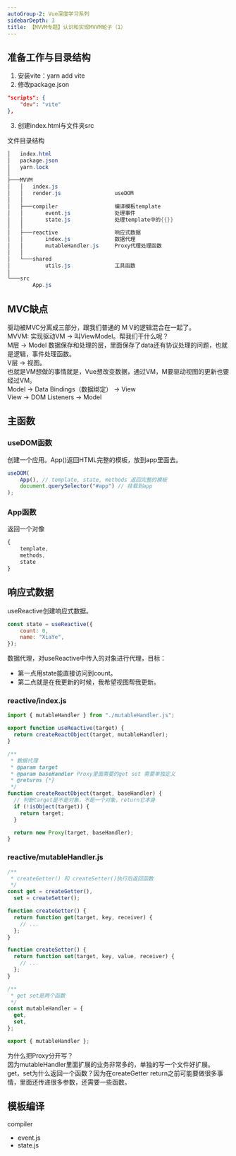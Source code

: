 ```yaml
---
autoGroup-2: Vue深度学习系列
sidebarDepth: 3
title: 【MVVM专题】认识和实现MVVM轮子（1）
---
```


## 准备工作与目录结构
1. 安装vite：yarn add vite   
2. 修改package.json 
```json
"scripts": {
    "dev": "vite"
},
```
3. 创建index.html与文件夹src


文件目录结构
```powershell
│   index.html
│   package.json
│   yarn.lock
│
├───MVVM
│   │   index.js
│   │   render.js                 useDOM
│   │
│   ├───compiler                  编译模板template
│   │       event.js              处理事件
│   │       state.js              处理template中的{{}}
│   │
│   ├───reactive                  响应式数据
│   │       index.js              数据代理
│   │       mutableHandler.js     Proxy代理处理函数
│   │
│   └───shared
│           utils.js              工具函数
│
└───src
        App.js
```

## MVC缺点
驱动被MVC分离成三部分，跟我们普通的 M V的逻辑混合在一起了。   
MVVM: 实现驱动VM -> 叫ViewModel。帮我们干什么呢？<br> M层 -> Model  数据保存和处理的层，里面保存了data还有协议处理的问题，也就是逻辑，事件处理函数。<br>V层 -> 视图。<br>也就是VM想做的事情就是，Vue想改变数据，通过VM，M要驱动视图的更新也要经过VM。<br>Model -> Data Bindings（数据绑定） -> View <br>View -> DOM Listeners -> Model

## 主函数
### useDOM函数
创建一个应用。App()返回HTML完整的模板，放到app里面去。
```javascript
useDOM(
    App(), // template, state, methods 返回完整的模板
    document.querySelector("#app") // 挂载到app
);
```

### App函数
返回一个对像
```javascript
{ 
    template, 
    methods, 
    state
}
```

## 响应式数据
useReactive创建响应式数据。
```javascript
const state = useReactive({
    count: 0,
    name: "XiaYe",
});
```
数据代理，对useReactive中传入的对象进行代理，目标：
- 第一点用state能直接访问到count。
- 第二点就是在我更新的时候，我希望视图帮我更新。


### reactive/index.js
```javascript
import { mutableHandler } from "./mutableHandler.js";

export function useReactive(target) {
  return createReactObject(target, mutableHandler);
}

/**
 * 数据代理
 * @param target
 * @param baseHandler Proxy里面需要的get set 需要单独定义
 * @returns {*}
 */
function createReactObject(target, baseHandler) {
  // 判断target是不是对象，不是一个对象，return它本身
  if (!isObject(target)) {
    return target;
  }

  return new Proxy(target, baseHandler);
}
```

### reactive/mutableHandler.js
```javascript
/**
 * createGetter() 和 createSetter()执行后返回函数
 */
const get = createGetter(),
  set = createSetter();

function createGetter() {
  return function get(target, key, receiver) {
    // ...
  };
}

function createSetter() {
  return function set(target, key, value, receiver) {
    // ...
  };
}

/**
 * get set是两个函数
 */
const mutableHandler = {
  get,
  set,
};

export { mutableHandler };
```
为什么把Proxy分开写？<br>
因为mutableHandler里面扩展的业务非常多的，单独的写一个文件好扩展。get，set为什么返回一个函数？因为在createGetter return之前可能要做很多事情，里面还传递很多参数，还需要一些函数。

## 模板编译
compiler
- event.js
- state.js


